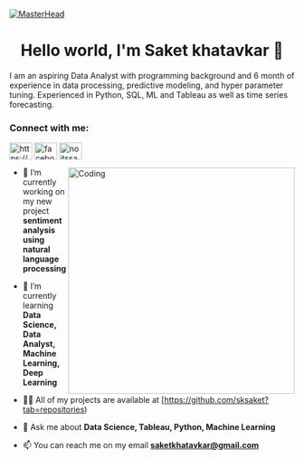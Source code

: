 
[![MasterHead](https://visme.co/blog/wp-content/uploads/2020/06/animated-interactive-infographics-header-wide.gif)](https://github.com/imUtkarsh46)
<h1 align="center"><h1 align="center">Hello world, I'm Saket khatavkar 👋</h1>

  I am an aspiring Data Analyst with programming background and 6 month
of experience in data processing, predictive modeling, and hyper
parameter tuning. Experienced in Python, SQL, ML and Tableau as
well as time series forecasting.


<h3 align="left">Connect with me:</h3>
<p align="left">
<a href="https://linkedin.com/in/https://www.linkedin.com/in/saketkhatavkar/" target="blank"><img align="center" src="https://raw.githubusercontent.com/rahuldkjain/github-profile-readme-generator/master/src/images/icons/Social/linked-in-alt.svg" alt="https://www.linkedin.com/in/saketkhatavkar/" height="30" width="40" /></a>
<a href="https://fb.com/facebook.com/sksaket" target="blank"><img align="center" src="https://raw.githubusercontent.com/rahuldkjain/github-profile-readme-generator/master/src/images/icons/Social/facebook.svg" alt="facebook.com/sksaket" height="30" width="40" /></a>
<a href="https://instagram.com/noitssaket" target="blank"><img align="center" src="https://raw.githubusercontent.com/rahuldkjain/github-profile-readme-generator/master/src/images/icons/Social/instagram.svg" alt="noitssaket" height="30" width="40" /></a>
</p>
  
  <img align="right" alt="Coding" width="400" src="https://fairchanceforcrm.com/wp-content/uploads/2021/01/sales-manager-openings.gif">
  
- 🔭 I’m currently working on my new project **sentiment analysis using natural language processing**

- 🌱 I’m currently learning **Data Science, Data Analyst, Machine Learning, Deep Learning**

- 👨‍💻 All of my projects are available at [https://github.com/sksaket?tab=repositories)

- 💬 Ask me about **Data Science, Tableau, Python, Machine Learning**

- 📫 You can reach me on my email **saketkhatavkar@gmail.com**

